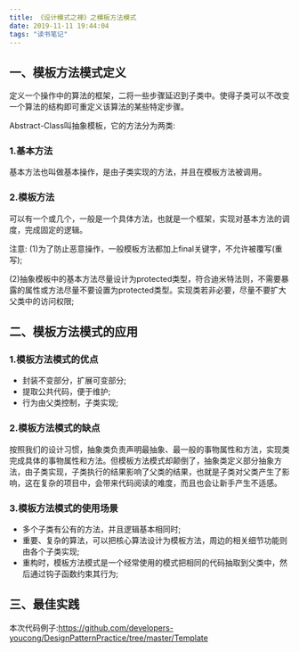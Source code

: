 ```yaml
---
title: 《设计模式之禅》之模板方法模式
date: 2019-11-11 19:44:04
tags: "读书笔记"
---
```


## 一、模板方法模式定义
定义一个操作中的算法的框架，二将一些步骤延迟到子类中。使得子类可以不改变一个算法的结构即可重定义该算法的某些特定步骤。
<!--more-->
Abstract-Class叫抽象模板，它的方法分为两类:

### 1.基本方法
基本方法也叫做基本操作，是由子类实现的方法，并且在模板方法被调用。

### 2.模板方法
可以有一个或几个，一般是一个具体方法，也就是一个框架，实现对基本方法的调度，完成固定的逻辑。


注意:
(1)为了防止恶意操作，一般模板方法都加上final关键字，不允许被覆写(重写);

(2)抽象模板中的基本方法尽量设计为protected类型，符合迪米特法则，不需要暴露的属性或方法尽量不要设置为protected类型。实现类若非必要，尽量不要扩大父类中的访问权限;



## 二、模板方法模式的应用

### 1.模板方法模式的优点
- 封装不变部分，扩展可变部分;
- 提取公共代码，便于维护;
- 行为由父类控制，子类实现;


### 2.模板方法模式的缺点
按照我们的设计习惯，抽象类负责声明最抽象、最一般的事物属性和方法，实现类完成具体的事物属性和方法。但模板方法模式却颠倒了，抽象类定义部分抽象方法，由子类实现，子类执行的结果影响了父类的结果，也就是子类对父类产生了影响，这在复杂的项目中，会带来代码阅读的难度，而且也会让新手产生不适感。


### 3.模板方法模式的使用场景
- 多个子类有公有的方法，并且逻辑基本相同时;
- 重要、复杂的算法，可以把核心算法设计为模板方法，周边的相关细节功能则由各个子类实现;
- 重构时，模板方法模式是一个经常使用的模式把相同的代码抽取到父类中，然后通过钩子函数约束其行为;


## 三、最佳实践
本次代码例子:https://github.com/developers-youcong/DesignPatternPractice/tree/master/Template

